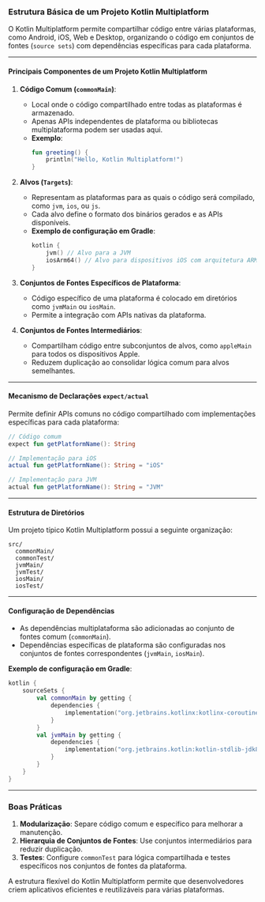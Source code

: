 ### Estrutura Básica de um Projeto Kotlin Multiplatform

O Kotlin Multiplatform permite compartilhar código entre várias plataformas, como Android, iOS, Web e Desktop, organizando o código em conjuntos de fontes (`source sets`) com dependências específicas para cada plataforma.

---

#### Principais Componentes de um Projeto Kotlin Multiplatform

1. **Código Comum (`commonMain`)**:
   - Local onde o código compartilhado entre todas as plataformas é armazenado.
   - Apenas APIs independentes de plataforma ou bibliotecas multiplataforma podem ser usadas aqui.
   - **Exemplo**:
     ```kotlin
     fun greeting() {
         println("Hello, Kotlin Multiplatform!")
     }
     ```

2. **Alvos (`Targets`)**:
   - Representam as plataformas para as quais o código será compilado, como `jvm`, `ios`, ou `js`.
   - Cada alvo define o formato dos binários gerados e as APIs disponíveis.
   - **Exemplo de configuração em Gradle**:
     ```kotlin
     kotlin {
         jvm() // Alvo para a JVM
         iosArm64() // Alvo para dispositivos iOS com arquitetura ARM64
     }
     ```

3. **Conjuntos de Fontes Específicos de Plataforma**:
   - Código específico de uma plataforma é colocado em diretórios como `jvmMain` ou `iosMain`.
   - Permite a integração com APIs nativas da plataforma.

4. **Conjuntos de Fontes Intermediários**:
   - Compartilham código entre subconjuntos de alvos, como `appleMain` para todos os dispositivos Apple.
   - Reduzem duplicação ao consolidar lógica comum para alvos semelhantes.

---

#### Mecanismo de Declarações `expect/actual`
Permite definir APIs comuns no código compartilhado com implementações específicas para cada plataforma:
```kotlin
// Código comum
expect fun getPlatformName(): String

// Implementação para iOS
actual fun getPlatformName(): String = "iOS"

// Implementação para JVM
actual fun getPlatformName(): String = "JVM"
```

---

#### Estrutura de Diretórios
Um projeto típico Kotlin Multiplatform possui a seguinte organização:
```
src/
  commonMain/
  commonTest/
  jvmMain/
  jvmTest/
  iosMain/
  iosTest/
```

---

#### Configuração de Dependências
- As dependências multiplataforma são adicionadas ao conjunto de fontes comum (`commonMain`).
- Dependências específicas de plataforma são configuradas nos conjuntos de fontes correspondentes (`jvmMain`, `iosMain`).

**Exemplo de configuração em Gradle**:
```kotlin
kotlin {
    sourceSets {
        val commonMain by getting {
            dependencies {
                implementation("org.jetbrains.kotlinx:kotlinx-coroutines-core:1.6.0")
            }
        }
        val jvmMain by getting {
            dependencies {
                implementation("org.jetbrains.kotlin:kotlin-stdlib-jdk8")
            }
        }
    }
}
```

---

### Boas Práticas
1. **Modularização**: Separe código comum e específico para melhorar a manutenção.
2. **Hierarquia de Conjuntos de Fontes**: Use conjuntos intermediários para reduzir duplicação.
3. **Testes**: Configure `commonTest` para lógica compartilhada e testes específicos nos conjuntos de fontes da plataforma.

A estrutura flexível do Kotlin Multiplatform permite que desenvolvedores criem aplicativos eficientes e reutilizáveis para várias plataformas.